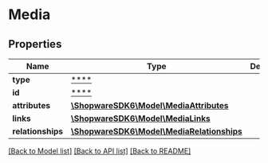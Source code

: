 # Media

## Properties
Name | Type | Description | Notes
------------ | ------------- | ------------- | -------------
**type** | [****](.md) |  | [optional] 
**id** | [****](.md) |  | [optional] 
**attributes** | [**\ShopwareSDK6\Model\MediaAttributes**](MediaAttributes.md) |  | [optional] 
**links** | [**\ShopwareSDK6\Model\MediaLinks**](MediaLinks.md) |  | [optional] 
**relationships** | [**\ShopwareSDK6\Model\MediaRelationships**](MediaRelationships.md) |  | [optional] 

[[Back to Model list]](../../README.md#documentation-for-models) [[Back to API list]](../../README.md#documentation-for-api-endpoints) [[Back to README]](../../README.md)

